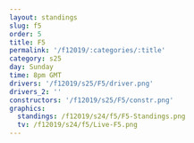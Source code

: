 ```yaml
---
layout: standings
slug: f5
order: 5
title: F5
permalink: '/f12019/:categories/:title'
category: s25
day: Sunday
time: 8pm GMT
drivers: '/f12019/s25/F5/driver.png'
drivers_2: ''
constructors: '/f12019/s25/F5/constr.png'
graphics:
  standings: /f12019/s24/f5/F5-Standings.png
  tv: /f12019/s24/f5/Live-F5.png
---
```

